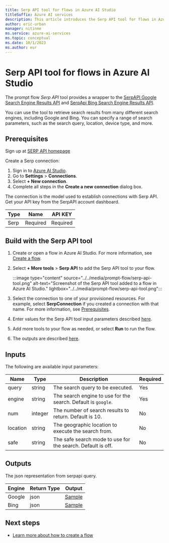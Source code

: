 ```yaml
---
title: Serp API tool for flows in Azure AI Studio
titleSuffix: Azure AI services
description: This article introduces the Serp API tool for flows in Azure AI Studio.
author: eric-urban
manager: nitinme
ms.service: azure-ai-services
ms.topic: conceptual
ms.date: 10/1/2023
ms.author: eur
---
```


# Serp API tool for flows in Azure AI Studio

The prompt flow *Serp API* tool provides a wrapper to the [SerpAPI Google Search Engine Results API](https://serpapi.com/search-api) and [SerpApi Bing Search Engine Results API](https://serpapi.com/bing-search-api). 

You can use the tool to retrieve search results from many different search engines, including Google and Bing. You can specify a range of search parameters, such as the search query, location, device type, and more.

## Prerequisites

Sign up at [SERP API homepage](https://serpapi.com/)

Create a Serp connection:
1. Sign in to [Azure AI Studio](https://studio.azureml.net/).
1. Go to **Settings** > **Connections**.
1. Select **+ New connection**.
1. Complete all steps in the **Create a new connection** dialog box. 

The connection is the model used to establish connections with Serp API. Get your API key from the SerpAPI account dashboard. 

| Type        | Name     | API KEY  |
|-------------|----------|----------|
| Serp        | Required | Required |

## Build with the Serp API tool

1. Create or open a flow in Azure AI Studio. For more information, see [Create a flow](../flow-develop.md).
1. Select **+ More tools** > **Serp API** to add the Serp API tool to your flow.

    :::image type="content" source="../../media/prompt-flow/serp-api-tool.png" alt-text="Screenshot of the Serp API tool added to a flow in Azure AI Studio." lightbox="../../media/prompt-flow/serp-api-tool.png":::

1. Select the connection to one of your provisioned resources. For example, select **SerpConnection** if you created a connection with that name. For more information, see [Prerequisites](#prerequisites).
1. Enter values for the Serp API tool input parameters described [here](#inputs).
1. Add more tools to your flow as needed, or select **Run** to run the flow.
1. The outputs are described [here](#outputs).


## Inputs

The following are available input parameters:


| Name     | Type    | Description                                                   | Required |
|----------|---------|---------------------------------------------------------------|----------|
| query    | string  | The search query to be executed.                              | Yes      |
| engine   | string  | The search engine to use for the search. Default is `google`. | Yes      |
| num      | integer | The number of search results to return. Default is 10.         | No      |
| location | string  | The geographic location to execute the search from.           | No       |
| safe     | string  | The safe search mode to use for the search. Default is off. | No       |


## Outputs

The json representation from serpapi query.

| Engine   | Return Type | Output                                                |
|----------|-------------|-------------------------------------------------------|
| Google   | json        | [Sample](https://serpapi.com/search-api#api-examples) |
| Bing     | json        | [Sample](https://serpapi.com/bing-search-api)         |


## Next steps

- [Learn more about how to create a flow](../flow-develop.md)

